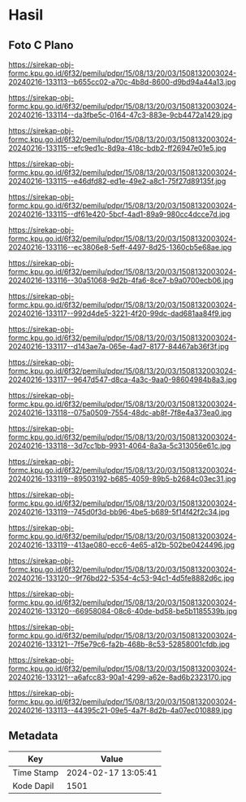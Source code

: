 # Hasil

## Foto C Plano

https://sirekap-obj-formc.kpu.go.id/6f32/pemilu/pdpr/15/08/13/20/03/1508132003024-20240216-133113--b655cc02-a70c-4b8d-8600-d9bd94a44a13.jpg

https://sirekap-obj-formc.kpu.go.id/6f32/pemilu/pdpr/15/08/13/20/03/1508132003024-20240216-133114--da3fbe5c-0164-47c3-883e-9cb4472a1429.jpg

https://sirekap-obj-formc.kpu.go.id/6f32/pemilu/pdpr/15/08/13/20/03/1508132003024-20240216-133115--efc9ed1c-8d9a-418c-bdb2-ff26947e01e5.jpg

https://sirekap-obj-formc.kpu.go.id/6f32/pemilu/pdpr/15/08/13/20/03/1508132003024-20240216-133115--e46dfd82-ed1e-49e2-a8c1-75f27d89135f.jpg

https://sirekap-obj-formc.kpu.go.id/6f32/pemilu/pdpr/15/08/13/20/03/1508132003024-20240216-133115--df61e420-5bcf-4ad1-89a9-980cc4dcce7d.jpg

https://sirekap-obj-formc.kpu.go.id/6f32/pemilu/pdpr/15/08/13/20/03/1508132003024-20240216-133116--ec3806e8-5eff-4497-8d25-1360cb5e68ae.jpg

https://sirekap-obj-formc.kpu.go.id/6f32/pemilu/pdpr/15/08/13/20/03/1508132003024-20240216-133116--30a51068-9d2b-4fa6-8ce7-b9a0700ecb06.jpg

https://sirekap-obj-formc.kpu.go.id/6f32/pemilu/pdpr/15/08/13/20/03/1508132003024-20240216-133117--992d4de5-3221-4f20-99dc-dad681aa84f9.jpg

https://sirekap-obj-formc.kpu.go.id/6f32/pemilu/pdpr/15/08/13/20/03/1508132003024-20240216-133117--d143ae7a-065e-4ad7-8177-84467ab36f3f.jpg

https://sirekap-obj-formc.kpu.go.id/6f32/pemilu/pdpr/15/08/13/20/03/1508132003024-20240216-133117--9647d547-d8ca-4a3c-9aa0-98604984b8a3.jpg

https://sirekap-obj-formc.kpu.go.id/6f32/pemilu/pdpr/15/08/13/20/03/1508132003024-20240216-133118--075a0509-7554-48dc-ab8f-7f8e4a373ea0.jpg

https://sirekap-obj-formc.kpu.go.id/6f32/pemilu/pdpr/15/08/13/20/03/1508132003024-20240216-133118--3d7cc1bb-9931-4064-8a3a-5c313056e61c.jpg

https://sirekap-obj-formc.kpu.go.id/6f32/pemilu/pdpr/15/08/13/20/03/1508132003024-20240216-133119--89503192-b685-4059-89b5-b2684c03ec31.jpg

https://sirekap-obj-formc.kpu.go.id/6f32/pemilu/pdpr/15/08/13/20/03/1508132003024-20240216-133119--745d0f3d-bb96-4be5-b689-5f14f42f2c34.jpg

https://sirekap-obj-formc.kpu.go.id/6f32/pemilu/pdpr/15/08/13/20/03/1508132003024-20240216-133119--413ae080-ecc6-4e65-a12b-502be0424496.jpg

https://sirekap-obj-formc.kpu.go.id/6f32/pemilu/pdpr/15/08/13/20/03/1508132003024-20240216-133120--9f76bd22-5354-4c53-94c1-4d5fe8882d6c.jpg

https://sirekap-obj-formc.kpu.go.id/6f32/pemilu/pdpr/15/08/13/20/03/1508132003024-20240216-133120--66958084-08c6-40de-bd58-be5b1185539b.jpg

https://sirekap-obj-formc.kpu.go.id/6f32/pemilu/pdpr/15/08/13/20/03/1508132003024-20240216-133121--7f5e79c6-fa2b-468b-8c53-52858001cfdb.jpg

https://sirekap-obj-formc.kpu.go.id/6f32/pemilu/pdpr/15/08/13/20/03/1508132003024-20240216-133121--a6afcc83-90a1-4299-a62e-8ad6b2323170.jpg

https://sirekap-obj-formc.kpu.go.id/6f32/pemilu/pdpr/15/08/13/20/03/1508132003024-20240216-133113--44395c21-09e5-4a7f-8d2b-4a07ec010889.jpg


## Metadata

| Key        | Value               |
| ---------- | ------------------- |
| Time Stamp | 2024-02-17 13:05:41 |
| Kode Dapil | 1501                |



